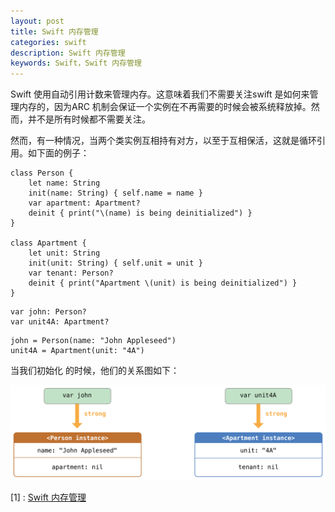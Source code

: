 ```yaml
---
layout: post
title: Swift 内存管理
categories: swift
description: Swift 内存管理
keywords: Swift，Swift 内存管理
---
```


Swift 使用自动引用计数来管理内存。这意味着我们不需要关注swift 是如何来管理内存的，因为ARC 机制会保证一个实例在不再需要的时候会被系统释放掉。然而，并不是所有时候都不需要关注。



然而，有一种情况，当两个类实例互相持有对方，以至于互相保活，这就是循环引用。如下面的例子：




```
class Person {
    let name: String
    init(name: String) { self.name = name }
    var apartment: Apartment?
    deinit { print("\(name) is being deinitialized") }
}

class Apartment {
    let unit: String
    init(unit: String) { self.unit = unit }
    var tenant: Person?
    deinit { print("Apartment \(unit) is being deinitialized") }
}
```



```
var john: Person?
var unit4A: Apartment?
```


```
john = Person(name: "John Appleseed")
unit4A = Apartment(unit: "4A")
```

当我们初始化 的时候，他们的关系图如下：

![](/images/blog/swift/referenceCycle01_2x.png)


[1] \: [Swift 内存管理](http://blog.danthought.com/programming/2016/11/07/swift-memory-management/)

